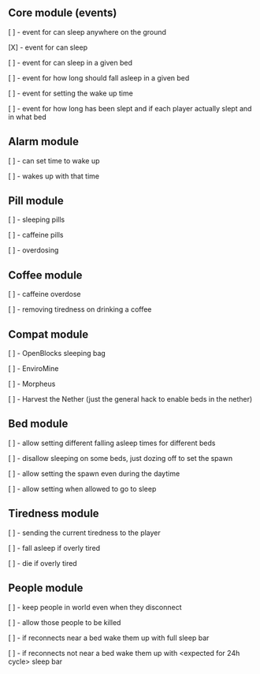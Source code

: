 ## Core module (events)
 \[ \] - event for can sleep anywhere on the ground
 
 \[X\] - event for can sleep
 
 \[ \] - event for can sleep in a given bed
 
 \[ \] - event for how long should fall asleep in a given bed
 
 \[ \] - event for setting the wake up time
 
 \[ \] - event for how long has been slept and if each player actually slept and in what bed
 
 
 
## Alarm module
 \[ \] - can set time to wake up
 
 \[ \] - wakes up with that time
 
 
 
## Pill module
 \[ \] - sleeping pills
 
 \[ \] - caffeine pills
 
 \[ \] - overdosing
 
 
 
## Coffee module
 \[ \] - caffeine overdose
 
 \[ \] - removing tiredness on drinking a coffee
 
 

## Compat module
 \[ \] - OpenBlocks sleeping bag
 
 \[ \] - EnviroMine
 
 \[ \] - Morpheus
 
 \[ \] - Harvest the Nether (just the general hack to enable beds in the nether)
 
 
 
## Bed module
 \[ \] - allow setting different falling asleep times for different beds
 
 \[ \] - disallow sleeping on some beds, just dozing off to set the spawn
 
 \[ \] - allow setting the spawn even during the daytime
 
 \[ \] - allow setting when allowed to go to sleep
 

## Tiredness module
 \[ \] - sending the current tiredness to the player
  
 \[ \] - fall asleep if overly tired
 
 \[ \] - die if overly tired
 
## People module

 \[ \] - keep people in world even when they disconnect
 
 \[ \] - allow those people to be killed
 
 \[ \] - if reconnects near a bed wake them up with full sleep bar
  
 \[ \] - if reconnects not near a bed wake them up with \<expected for 24h cycle\> sleep bar 
